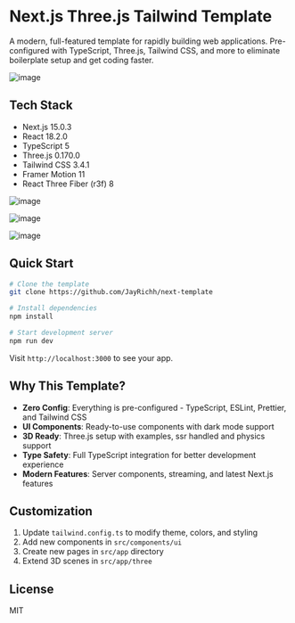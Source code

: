 # Next.js Three.js Tailwind Template

A modern, full-featured template for rapidly building web applications. Pre-configured with TypeScript, Three.js, Tailwind CSS, and more to eliminate boilerplate setup and get coding faster.

![image](https://github.com/user-attachments/assets/44ed6c39-7c06-429f-a7d5-30ff9ae525e9)

## Tech Stack

- Next.js 15.0.3
- React 18.2.0
- TypeScript 5
- Three.js 0.170.0
- Tailwind CSS 3.4.1
- Framer Motion 11
- React Three Fiber (r3f) 8

![image](https://github.com/user-attachments/assets/4e86010d-f88a-4e43-a388-ec54746f8fd0)

![image](https://github.com/user-attachments/assets/3acd0a7e-3415-4b07-a16d-e8522874879a)

![image](https://github.com/user-attachments/assets/eb1375a2-0654-4c88-bcfd-2460cdb01e56)

## Quick Start

```bash
# Clone the template
git clone https://github.com/JayRichh/next-template

# Install dependencies
npm install

# Start development server
npm run dev
```

Visit `http://localhost:3000` to see your app.

## Why This Template?

- **Zero Config**: Everything is pre-configured - TypeScript, ESLint, Prettier, and Tailwind CSS
- **UI Components**: Ready-to-use components with dark mode support
- **3D Ready**: Three.js setup with examples, ssr handled and physics support
- **Type Safety**: Full TypeScript integration for better development experience
- **Modern Features**: Server components, streaming, and latest Next.js features

## Customization

1. Update `tailwind.config.ts` to modify theme, colors, and styling
2. Add new components in `src/components/ui`
3. Create new pages in `src/app` directory
4. Extend 3D scenes in `src/app/three`

## License

MIT
